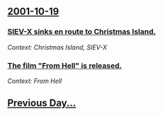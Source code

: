## [2001-10-19](/news/2001/10/19/index.md)

### [ SIEV-X sinks en route to Christmas Island.](/news/2001/10/19/siev-x-sinks-en-route-to-christmas-island.md)
_Context: Christmas Island, SIEV-X_

### [ The film "From Hell" is released.](/news/2001/10/19/the-film-from-hell-is-released.md)
_Context: From Hell_

## [Previous Day...](/news/2001/10/18/index.md)

